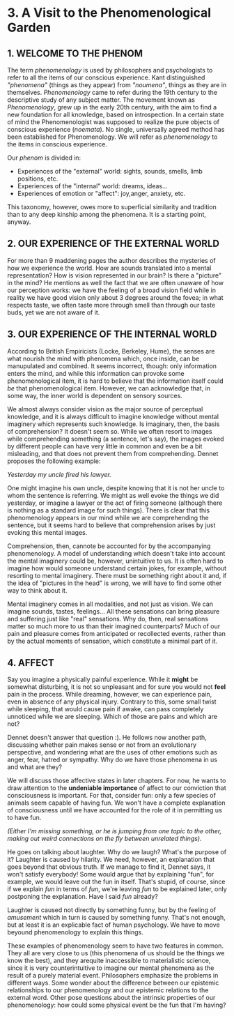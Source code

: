 # 3. A Visit to the Phenomenological Garden

## 1. WELCOME TO THE PHENOM

The term *phenomenology* is used by philosophers and psychologists to refer to all the items of our conscious experience. Kant distinguished *"phenomena"* (things as they appear) from *"noumena"*, things as they are in themselves. *Phenomenology* came to refer during the 19th century to the descriptive study of any subject matter. The movement known as *Phenomenology*, grew up in the early 20th century, with the aim to find a new foundation for all knowledge, based on introspection. In a certain state of mind the Phenomenologist was supposed to realize the pure objects of conscious experience (*noemata*). No single, universally agreed method has been established for Phenomenology. We will refer as *phenomenology* to the items in conscious experience.

Our *phenom* is divided in:

- Experiences of the "external" world: sights, sounds, smells, limb positions, etc.
- Experiences of the "internal" world: dreams, ideas...
- Experiences of emotion or "affect": joy,anger, anxiety, etc.

This taxonomy, however, owes more to superficial similarity and tradition than to any deep kinship among the phenomena. It is a starting point, anyway.

## 2. OUR EXPERIENCE OF THE EXTERNAL WORLD

For more than 9 maddening pages the author describes the mysteries of how we experience the world. How are sounds translated into a mental representation? How is vision represented in our brain? Is there a "picture" in the mind? He mentions as well the fact that we are often unaware of how our perception works: we have the feeling of a broad vision field while in reality we have good vision only about 3 degrees around the fovea; in what respects taste, we often taste more through smell than through our taste buds, yet we are not aware of it.

## 3. OUR EXPERIENCE OF THE INTERNAL WORLD

According to British Empiricists (Locke, Berkeley, Hume), the senses are what nourish the mind with phenomena which, once inside, can be manupulated and combined. It seems incorrect, though: only information enters the mind, and while this information can provoke some phenomenological item, it is hard to believe that the information itself could *be* that phenomenological item. However, we can acknowledge that, in some way, the inner world is dependent on sensory sources.

We almost always consider vision as the major source of perceptual knowledge, and it is always difficult to imagine knowledge without mental imaginery which represents such knowledge. Is imaginary, then, the basis of comprehension? It doesn't seem so. While we often resort to images while comprehending something (a sentence, let's say), the images evoked by different people can have very little in common and even be a bit misleading, and that does not prevent them from comprehending. Dennet proposes the following example:

*Yesterday my uncle fired his lawyer.*

One might imagine his own uncle, despite knowing that it is not her uncle to whom the sentence is referring. We might as well evoke the things we did yesterday, or imagine a lawyer or the act of firing someone (although there is nothing as a standard image for such things). There is clear that this phenomenology appears in our mind while we are comprehending the sentence, but it seems hard to believe that comprehension arises by just evoking this mental images.

Comprehension, then, cannote be accounted for by the accompanying phenomenology. A model of understanding which doesn't take into account the mental imaginery could be, however, unintuitive to us. It is often hard to imagine how would someone understand certain jokes, for example, without resorting to mental imaginery. There must be something right about it and, if the idea of "pictures in the head" is wrong, we will have to find some other way to think about it.

Mental imaginery comes in all modalities, and not just as vision. We can imagine sounds, tastes, feelings... All these sensations can bring pleasure and suffering just like "real" sensations. Why do, then, real sensations matter so much more to us than their imagined counterparts? Much of our pain and pleasure comes from anticipated or recollected events, rather than by the actual moments of sensation, which constitute a minimal part of it.

## 4. AFFECT

Say you imagine a physically painful experience. While it **might** be somewhat disturbing, it is not so unpleasant and for sure you would not **feel** pain in the process. While dreaming, however, we can experience pain, even in absence of any physical injury. Contrary to this, some small twist while sleeping, that would cause pain if awake, can pass completely unnoticed while we are sleeping. Which of those are pains and which are not?

Dennet doesn't answer that question :). He follows now another path, discussing whether pain makes sense or not from an evolutionary perspective, and wondering what are the uses of other emotions such as anger, fear, hatred or sympathy. Why do we have those phenomena in us and what are they?

We will discuss those affective states in later chapters. For now, he wants to draw attention to the **undeniable importance** of affect to our conviction that consciousness is important. For that, consider fun: only a few species of animals seem capable of having fun. We won't have a complete explanation of consciousness until we have accounted for the role of it in permitting us to have fun.

*(Either I'm missing something, or he is jumping from one topic to the other, making out weird connections on the fly between unrelated things).*

He goes on talking about laughter. Why do we laugh? What's the purpose of it? Laughter is caused by hilarity. We need, however, an explanation that goes beyond that obvious truth. If we manage to find it, Dennet says, it won't satisfy everybody! Some would argue that by explaining "fun", for example, we would leave out the fun in itself. That's stupid, of course, since if we explain *fun* in terms of *fun*, we're leaving *fun* to be explained later, only postponing the explanation. Have I said *fun* already?

Laughter is caused not directly by something funny, but by the feeling of *amusement* which in turn is caused by something funny. That's not enough, but at least it is an explicable fact of human psychology. We have to move beyound phenomenology to explain this things.

These examples of phenomenology seem to have two features in common. They all are very close to us (this phenomena of us should be the things we know the best), and they arequite inaccessible to materialistic science, since it is very counterintuitive to imagine our mental phenomena as the result of a purely material event. Philosophers emphasize the problems in different ways. Some wonder about the difference between our epistemic relationships to our phenomenology and our epistemic relations to the external word. Other pose questions about the intrinsic properties of our phenomenology: how could some physical event be the fun that I'm having?

